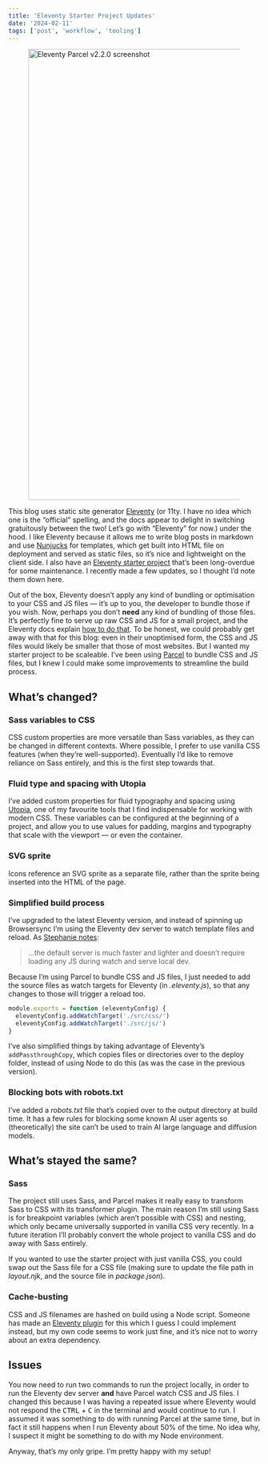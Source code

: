 ```yaml
---
title: 'Eleventy Starter Project Updates'
date: '2024-02-11'
tags: ['post', 'workflow', 'tooling']
---
```


<figure>
  <img srcset="/eleventy-starter_1600.webp 1600w, /eleventy-starter_1200.webp 1200w, /eleventy-starter_900.webp 900w, /eleventy-starter_600.webp 600w" sizes="(min-width: 1200px) 1200px, 90vw" src="/eleventy-starter_1200.webp" width="1600" height="900" alt="Eleventy Parcel v2.2.0 screenshot">
</figure>

This blog uses static site generator [Eleventy](https://www.11ty.dev/) (or 11ty. I have no idea which one is the “official” spelling, and the docs appear to delight in switching gratuitously between the two! Let’s go with “Eleventy” for now.) under the hood. I like Eleventy because it allows me to write blog posts in markdown and use [Nunjucks](https://mozilla.github.io/nunjucks/) for templates, which get built into HTML file on deployment and served as static files, so it’s nice and lightweight on the client side. I also have an [Eleventy starter project](https://github.com/mbarker84/eleventy-parcel) that’s been long-overdue for some maintenance. I recently made a few updates, so I thought I’d note them down here.

Out of the box, Eleventy doesn’t apply any kind of bundling or optimisation to your CSS and JS files — it’s up to you, the developer to bundle those if you wish. Now, perhaps you don’t **need** any kind of bundling of those files. It’s perfectly fine to serve up raw CSS and JS for a small project, and the Eleventy docs explain [how to do that](https://www.11ty.dev/docs/assets/). To be honest, we could probably get away with that for this blog: even in their unoptimised form, the CSS and JS files would likely be smaller that those of most websites. But I wanted my starter project to be scaleable. I’ve been using [Parcel](https://parceljs.org) to bundle CSS and JS files, but I knew I could make some improvements to streamline the build process.

## What’s changed?

### Sass variables to CSS

CSS custom properties are more versatile than Sass variables, as they can be changed in different contexts. Where possible, I prefer to use vanilla CSS features (when they’re well-supported). Eventually I’d like to remove reliance on Sass entirely, and this is the first step towards that.

### Fluid type and spacing with Utopia

I’ve added custom properties for fluid typography and spacing using [Utopia](https://utopia.fyi/), one of my favourite tools that I find indispensable for working with modern CSS. These variables can be configured at the beginning of a project, and allow you to use values for padding, margins and typography that scale with the viewport — or even the container.

### SVG sprite

Icons reference an SVG sprite as a separate file, rather than the sprite being inserted into the HTML of the page.

### Simplified build process

I’ve upgraded to the latest Eleventy version, and instead of spinning up Browsersync I’m using the Eleventy dev server to watch template files and reload. As [Stephanie notes](https://11ty.rocks/posts/new-features-upgrade-considerations-eleventy-version-2/#configuration-build-and-serve):

> ...the default server is much faster and lighter and doesn’t require loading any JS during watch and serve local dev.

Because I’m using Parcel to bundle CSS and JS files, I just needed to add the source files as watch targets for Eleventy (in _.eleventy.js_), so that any changes to those will trigger a reload too.

```js
module.exports = function (eleventyConfig) {
  eleventyConfig.addWatchTarget('./src/css/')
  eleventyConfig.addWatchTarget('./src/js/')
}
```

I’ve also simplified things by taking advantage of Eleventy’s `addPassthroughCopy`, which copies files or directories over to the deploy folder, instead of using Node to do this (as was the case in the previous version).

### Blocking bots with robots.txt

I’ve added a _robots.txt_ file that’s copied over to the output directory at build time. It has a few rules for blocking some known AI user agents so (theoretically) the site can’t be used to train AI large language and diffusion models.

## What’s stayed the same?

### Sass

The project still uses Sass, and Parcel makes it really easy to transform Sass to CSS with its transformer plugin. The main reason I’m still using Sass is for breakpoint variables (which aren’t possible with CSS) and nesting, which only became universally supported in vanilla CSS very recently. In a future iteration I’ll probably convert the whole project to vanilla CSS and do away with Sass entirely.

If you wanted to use the starter project with just vanilla CSS, you could swap out the Sass file for a CSS file (making sure to update the file path in _layout.njk_, and the source file in _package.json_).

### Cache-busting

CSS and JS filenames are hashed on build using a Node script. Someone has made an [Eleventy plugin](https://github.com/mightyplow/eleventy-plugin-cache-buster) for this which I guess I could implement instead, but my own code seems to work just fine, and it’s nice not to worry about an extra dependency.

## Issues

You now need to run two commands to run the project locally, in order to run the Eleventy dev server **and** have Parcel watch CSS and JS files. I changed this because I was having a repeated issue where Eleventy would not respond the <kbd>CTRL</kbd> + <kbd>C</kbd> in the terminal and would continue to run. I assumed it was something to do with running Parcel at the same time, but in fact it still happens when I run Eleventy about 50% of the time. No idea why, I suspect it might be something to do with my Node environment.

Anyway, that’s my only gripe. I’m pretty happy with my setup!
